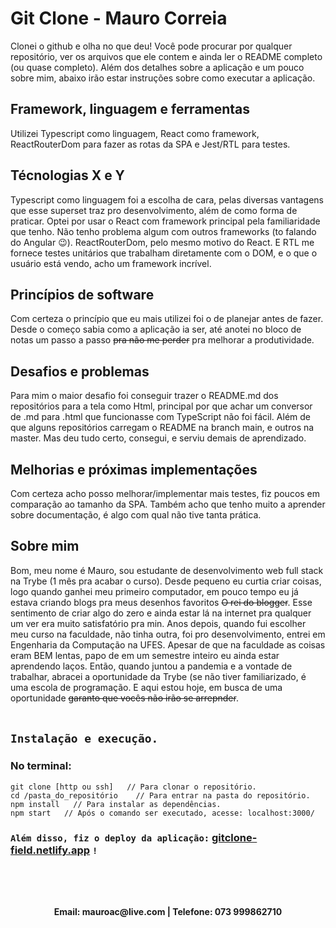 # Git Clone - Mauro Correia
Clonei o github e olha no que deu! Você pode procurar por qualquer repositório, ver os arquivos que ele contem e ainda ler o README completo (ou quase completo).
Além dos detalhes sobre a aplicação e um pouco sobre mim, abaixo irão estar instruções sobre como executar a aplicação.

## Framework, linguagem e ferramentas

Utilizei Typescript como linguagem, React como framework, ReactRouterDom para fazer as rotas da SPA e Jest/RTL para testes.

## Técnologias X e Y

Typescript como linguagem foi a escolha de cara, pelas diversas vantagens que esse superset traz pro desenvolvimento, além de como forma de praticar. Optei por usar o React com framework principal pela familiaridade que tenho. Não tenho problema algum com outros frameworks (to falando do Angular 😉). ReactRouterDom, pelo mesmo motivo do React. E RTL me fornece testes unitários que trabalham diretamente com o DOM, e o que o usuário está vendo, acho um framework incrível.

## Princípios de software

Com certeza o princípio que eu mais utilizei foi o de planejar antes de fazer. Desde o começo sabia como a aplicação ia ser, até anotei no bloco de notas um passo a passo ~~pra não me perder~~ pra melhorar a produtividade.

## Desafios e problemas

Para mim o maior desafio foi conseguir trazer o README.md dos repositórios para a tela como Html, principal por que achar um conversor de .md para .html que funcionasse com TypeScript não foi fácil. Além de que alguns repositórios carregam o README na branch main, e outros na master. Mas deu tudo certo, consegui, e serviu demais de aprendizado.

## Melhorias e próximas implementações

Com certeza acho posso melhorar/implementar mais testes, fiz poucos em comparação ao tamanho da SPA. Também acho que tenho muito a aprender sobre documentação, é algo com qual não tive tanta prática.

## Sobre mim

Bom, meu nome é Mauro, sou estudante de desenvolvimento web full stack na Trybe (1 mês pra acabar o curso). Desde pequeno eu curtia criar coisas, logo quando ganhei meu primeiro computador, em pouco tempo eu já estava criando blogs pra meus desenhos favoritos ~~O rei do blogger~~. Esse sentimento de criar algo do zero e ainda estar lá na internet pra qualquer um ver era muito satisfatório pra min. Anos depois, quando fui escolher meu curso na faculdade, não tinha outra, foi pro desenvolvimento, entrei em Engenharia da Computação na UFES. Apesar de que na faculdade as coisas eram BEM lentas, papo de em um semestre inteiro eu ainda estar aprendendo laços. Então, quando juntou a pandemia e a vontade de trabalhar, abracei a oportunidade da Trybe (se não tiver familiarizado, é uma escola de programação. E aqui estou hoje, em busca de uma oportunidade ~~garanto que vocês não irão se arrepnder~~.
<br></br>

## `Instalação e execução.`

### No terminal:

```
git clone [http ou ssh]   // Para clonar o repositório.
cd /pasta_do_repositório    // Para entrar na pasta do repositório.
npm install   // Para instalar as dependências.
npm start   // Após o comando ser executado, acesse: localhost:3000/
```

### `Além disso, fiz o deploy da aplicação:`       [gitclone-field.netlify.app](https://gitclone-field.netlify.app/) `!`
<br></br>
##
<div align="center">
  <b>Email: mauroac@live.com | Telefone: 073 999862710</b>
</div>
